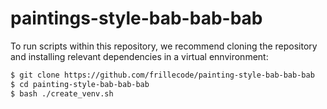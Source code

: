 # paintings-style-bab-bab-bab




To run scripts within this repository, we recommend cloning the repository and installing relevant dependencies in a virtual ennvironment:
```bash
$ git clone https://github.com/frillecode/painting-style-bab-bab-bab
$ cd painting-style-bab-bab-bab
$ bash ./create_venv.sh 
```
